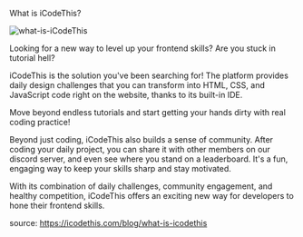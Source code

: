What is iCodeThis?

![what-is-iCodeThis](https://github.com/19Lilly/iCodeThis-challenges/assets/117945803/95e1894e-4dce-47f1-a858-cd32e05dfe4d)

Looking for a new way to level up your frontend skills? Are you stuck in tutorial hell?

iCodeThis is the solution you've been searching for! The platform provides daily design challenges that you can transform into HTML, CSS, and JavaScript code right on the website, thanks to its built-in IDE.

Move beyond endless tutorials and start getting your hands dirty with real coding practice!

Beyond just coding, iCodeThis also builds a sense of community. After coding your daily project, you can share it with other members on our discord server, and even see where you stand on a leaderboard. It's a fun, engaging way to keep your skills sharp and stay motivated.

With its combination of daily challenges, community engagement, and healthy competition, iCodeThis offers an exciting new way for developers to hone their frontend skills.

source: https://icodethis.com/blog/what-is-icodethis

